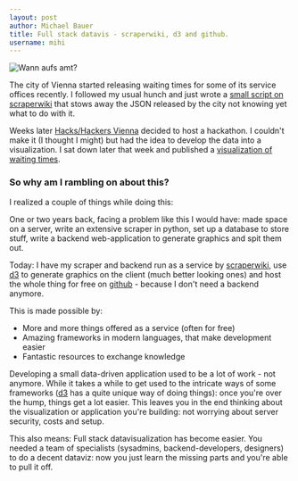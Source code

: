 ```yaml
---
layout: post
author: Michael Bauer
title: Full stack datavis - scraperwiki, d3 and github.
username: mihi
---
```


![Wann aufs amt?](http://wannaufsamt.tentacleriot.eu/waa.png)

The city of Vienna started releasing waiting times for some of its service
offices recently. I followed my usual hunch and just wrote a [small script
on scraperwiki](https://scraperwiki.com/dataset/guvh44q) that stows away
the JSON released by the city not knowing yet what to do with it.

Weeks later [Hacks/Hackers Vienna](http://hackshackers.at) decided to host
a hackathon. I couldn't make it (I thought I might) but had the idea to
develop the data into a visualization. I sat down later that week and
published a [visualization of waiting times](http://wannaufsamt.tentacleriot.eu). 

### So why am I rambling on about this?

I realized a couple of things while doing this:

One or two years back,
facing a problem like this I would have: made space on a server, write an
extensive scraper in python, set up a database to store stuff, write a
backend web-application to generate graphics and spit them out.

Today: I have my scraper and backend run as a service by
[scraperwiki](http://scraperwiki.com), use [d3](http://d3js.org) to
generate graphics on the client (much better looking ones) and host the
whole thing for free on [github](http://github.com) - because I don't need
a backend anymore.

This is made possible by:

* More and more things offered as a service (often for free)
* Amazing frameworks in modern languages, that make development easier
* Fantastic resources to exchange knowledge

Developing a small data-driven application used to be a lot of work - not
anymore. While it takes a while to get used to the intricate ways of some
frameworks ([d3](http://d3js.org) has a quite unique way of doing things):
once you're over the hump, things get a lot easier. This leaves you in the
end thinking about the visualization or application you're building: not
worrying about server security, costs and setup.

This also means: Full stack datavisualization has become easier. You needed
a team of specialists (sysadmins, backend-developers, designers) to do a
decent dataviz: now you just learn the missing parts and you're able to
pull it off. 
